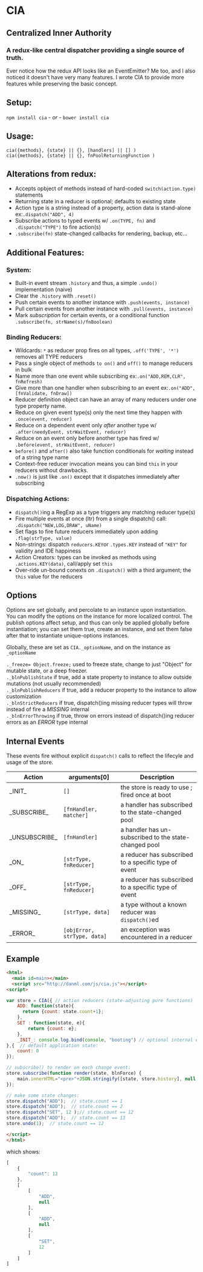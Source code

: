# CIA
## Centralized Inner Authority

### A redux-like central dispatcher providing a single source of truth.
Ever notice how the redux API looks like an EventEmitter? Me too, and I also noticed it doesn't have very many features. I wrote CIA to provide more features while preserving the basic concept.

## Setup:
`npm install cia` - _or_ - `bower install cia`

## Usage:
`cia({methods}, {state} || {}, [handlers] || [] )`  <br />
`cia({methods}, {state} || {}, fnPoolReturningFunction )`


## Alterations from redux:
* Accepts opbject of methods instead of hard-coded `switch(action.type)` statements
* Returning state in a reducer is optional; defaults to existing state
* Action type is a string instead of a property, action data is stand-alone ex:`.dispatch("ADD", 4)`
* Subscribe actions to typed events w/ `.on(TYPE, fn)` and  `.dispatch("TYPE")` to fire action(s)
* `.subscribe(fn)` state-changed callbacks for rendering, backup, etc...


## Additional Features:

### System:
* Built-in event stream `.history` and thus, a simple `.undo()` implementation (naive)
* Clear the `.history` with `.reset()`
* Push certain events to another instance with `.push(events, instance)`
* Pull certain events from another instance with `.pull(events, instance)`
* Mark _subscription_ for certain events, or a conditional function `.subscribe(fn, strName(s)/fnBoolean)`


### Binding Reducers:
* Wildcards: `*` as reducer prop fires on all types, `.off('TYPE', '*')` removes all TYPE reducers
* Pass a single object of methods `to on()` and `off()` to manage reducers in bulk
* Name more than one event while subscribing ex:`.on("ADD,REM,CLR", fnRefresh)`
* Give more than one handler when subscribing to an event ex:`.on("ADD", [fnValidate, fnDraw])`
* Reducer definition object can have an array of many reducers under one type property name.
* Reduce on given event type(s) only the next time they happen with `.once(event, reducer)`
* Reduce on a dependent event only _after_ another type w/ `.after(needyEvent, strWaitEvent, reducer)`
* Reduce on an event only before another type has fired w/ `.before(event, strWaitEvent, reducer)`
* `before()` and `after()` also take function conditionals for _waiting_ instead of a string type name
* Context-free reducer invocation means you can bind `this` in your reducers without drawbacks.
* `.now()` is just like `.on()` except that it dispatches immediately after subscribing  
 

### Dispatching Actions:
* `dispatch()`ing a RegExp as a type triggers any matching reducer type(s)
* Fire multiple events at once (ltr) from a single dispatch() call: `.dispatch("NEW,LOG,DRAW", uName)`
* Set flags to fire future reducers immediately upon adding  `.flag(strType, value)`
* Non-strings: dispatch `reducers.KEY`or `.types.KEY` instead of `"KEY"` for validity and IDE happiness
* Action Creators: types can be invoked as methods using `.actions.KEY(data)`, call/apply set `this`
* Over-ride un-bound conexts on `.dispatch()` with a third argument; the `this` value for the reducers


## Options
Options are set globally, and percolate to an instance upon instantiation. You can modify the options on the instance for more localized control. The publish options affect setup, and thus can only be applied globally before instantiation; you can set them true, create an instance, and set them false after that to instantiate unique-options instances.


Globally, these are set as `CIA._optionName`, and on the instance as `_optionName`

`._freeze= Object.freeze;`	used to freeze state, change to just "Object" for mutable state, or a deep freezer. <br />
`._blnPublishState`	if true, add a state property to instance to allow outside mutations (not usually recommended) <br />
`._blnPublishReducers`	if true, add a reducer property to the instance to allow customization <br />
`._blnStrictReducers`	if true, dispatch()ing missing reducer types will throw instead of fire a _MISSING_ internal <br />
`._blnErrorThrowing`	if true, throw on errors instead of dispatch()ing reducer errors as an _ERROR_ type internal <br />





## Internal Events
These events fire without explicit `dispatch()` calls to reflect the lifecyle and usage of the store.

| Action | arguments[0] | Description |
|----|----|----|
|\_INIT\_ |`[]` 	| the store is ready to use ; fired once at boot	|
|\_SUBSCRIBE\_ |`[fnHandler, matcher]` |	a handler has subscribed to the state-changed pool |
|\_UNSUBSCRIBE\_ | `[fnHandler]`	| a handler has un-subscribed to the state-changed pool |
|\_ON\_ | `[strType, fnReducer]`	| a reducer has subscribed to a specific type of event |
|\_OFF\_ | `[strType, fnReducer]`	| a reducer has subscribed to a specific type of event |
|\_MISSING\_ | `[strType, data]` | a type without a known reducer was `dispatch()`ed |
|\_ERROR\_ | `[objError, strType, data]` | an exception was encountered in a reducer |





## Example
```html
<html>
  <main id=main></main>
  <script src="http://danml.com/js/cia.js"></script>
<script>

var store = CIA({ // action reducers (state-adjusting pure functions)
	ADD: function(state){
	  return {count: state.count+1};
	},
	SET : function(state, e){
		return {count: e};
	},
	_INIT_: console.log.bind(console, "booting") // optional internal event
},{  // default application state:
	count: 0
});

// subscribe() to render on each change event:
store.subscribe(function render(state, blnForce) {
	main.innerHTML="<pre>"+JSON.stringify([state, store.history], null, "\t");
});	  

// make some state changes:
store.dispatch("ADD");  // state.count == 1
store.dispatch("ADD");  // state.count == 2
store.dispatch("SET", 12 );// state.count == 12
store.dispatch("ADD");  // state.count == 13
store.undo(1);  // state.count == 12

</script>
</html>
```
which  shows:
```js
[
	{
		"count": 12
	},
	[
		[
			"ADD",
			null
		],
		[
			"ADD",
			null
		],
		[
			"SET",
			12
		]
	]
]
```
